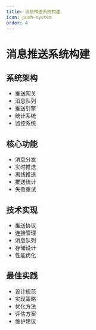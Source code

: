 ```yaml
---
title: 消息推送系统构建
icon: push-system
order: 4
---
```


# 消息推送系统构建

## 系统架构
- 推送网关
- 消息队列
- 推送引擎
- 统计系统
- 监控系统

## 核心功能
- 消息分发
- 实时推送
- 离线推送
- 推送统计
- 失败重试

## 技术实现
- 推送协议
- 连接管理
- 消息队列
- 存储设计
- 性能优化

## 最佳实践
- 设计规范
- 实现策略
- 优化方法
- 评估方案
- 维护建议
